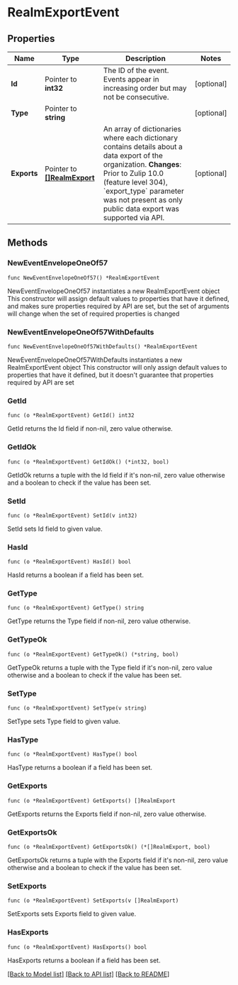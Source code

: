 # RealmExportEvent

## Properties

Name | Type | Description | Notes
------------ | ------------- | ------------- | -------------
**Id** | Pointer to **int32** | The ID of the event. Events appear in increasing order but may not be consecutive.  | [optional] 
**Type** | Pointer to **string** |  | [optional] 
**Exports** | Pointer to [**[]RealmExport**](RealmExport.md) | An array of dictionaries where each dictionary contains details about a data export of the organization.  **Changes**: Prior to Zulip 10.0 (feature level 304), &#x60;export_type&#x60; parameter was not present as only public data export was supported via API.  | [optional] 

## Methods

### NewEventEnvelopeOneOf57

`func NewEventEnvelopeOneOf57() *RealmExportEvent`

NewEventEnvelopeOneOf57 instantiates a new RealmExportEvent object
This constructor will assign default values to properties that have it defined,
and makes sure properties required by API are set, but the set of arguments
will change when the set of required properties is changed

### NewEventEnvelopeOneOf57WithDefaults

`func NewEventEnvelopeOneOf57WithDefaults() *RealmExportEvent`

NewEventEnvelopeOneOf57WithDefaults instantiates a new RealmExportEvent object
This constructor will only assign default values to properties that have it defined,
but it doesn't guarantee that properties required by API are set

### GetId

`func (o *RealmExportEvent) GetId() int32`

GetId returns the Id field if non-nil, zero value otherwise.

### GetIdOk

`func (o *RealmExportEvent) GetIdOk() (*int32, bool)`

GetIdOk returns a tuple with the Id field if it's non-nil, zero value otherwise
and a boolean to check if the value has been set.

### SetId

`func (o *RealmExportEvent) SetId(v int32)`

SetId sets Id field to given value.

### HasId

`func (o *RealmExportEvent) HasId() bool`

HasId returns a boolean if a field has been set.

### GetType

`func (o *RealmExportEvent) GetType() string`

GetType returns the Type field if non-nil, zero value otherwise.

### GetTypeOk

`func (o *RealmExportEvent) GetTypeOk() (*string, bool)`

GetTypeOk returns a tuple with the Type field if it's non-nil, zero value otherwise
and a boolean to check if the value has been set.

### SetType

`func (o *RealmExportEvent) SetType(v string)`

SetType sets Type field to given value.

### HasType

`func (o *RealmExportEvent) HasType() bool`

HasType returns a boolean if a field has been set.

### GetExports

`func (o *RealmExportEvent) GetExports() []RealmExport`

GetExports returns the Exports field if non-nil, zero value otherwise.

### GetExportsOk

`func (o *RealmExportEvent) GetExportsOk() (*[]RealmExport, bool)`

GetExportsOk returns a tuple with the Exports field if it's non-nil, zero value otherwise
and a boolean to check if the value has been set.

### SetExports

`func (o *RealmExportEvent) SetExports(v []RealmExport)`

SetExports sets Exports field to given value.

### HasExports

`func (o *RealmExportEvent) HasExports() bool`

HasExports returns a boolean if a field has been set.


[[Back to Model list]](../README.md#documentation-for-models) [[Back to API list]](../README.md#documentation-for-api-endpoints) [[Back to README]](../README.md)


